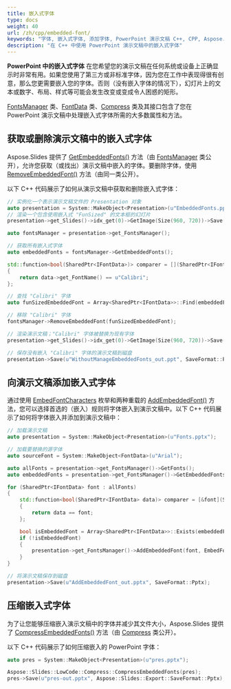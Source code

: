 ```yaml
---
title: 嵌入式字体
type: docs
weight: 40
url: /zh/cpp/embedded-font/
keywords: "字体, 嵌入式字体, 添加字体, PowerPoint 演示文稿 C++, CPP, Aspose.Slides for C++"
description: "在 C++ 中使用 PowerPoint 演示文稿中的嵌入式字体"
---
```


**PowerPoint 中的嵌入式字体** 在您希望您的演示文稿在任何系统或设备上正确显示时非常有用。如果您使用了第三方或非标准字体，因为您在工作中表现得很有创意，那么您更需要嵌入您的字体。否则（没有嵌入字体的情况下），幻灯片上的文本或数字、布局、样式等可能会发生改变或变成令人困惑的矩形。

[FontsManager](https://reference.aspose.com/slides/cpp/aspose.slides/fontsmanager/) 类、[FontData](https://reference.aspose.com/slides/cpp/aspose.slides/fontdata/) 类、[Compress](https://reference.aspose.com/slides/cpp/aspose.slides.lowcode/compress/) 类及其接口包含了您在 PowerPoint 演示文稿中处理嵌入式字体所需的大多数属性和方法。

## **获取或删除演示文稿中的嵌入式字体**

Aspose.Slides 提供了 [GetEmbeddedFonts()](https://reference.aspose.com/slides/cpp/aspose.slides/fontsmanager/getembeddedfonts/) 方法（由 [FontsManager](https://reference.aspose.com/slides/cpp/aspose.slides/fontsmanager/) 类公开），允许您获取（或找出）演示文稿中嵌入的字体。要删除字体，使用 [RemoveEmbeddedFont()](https://reference.aspose.com/slides/cpp/aspose.slides/fontsmanager/removeembeddedfont/) 方法（由同一类公开）。

以下 C++ 代码展示了如何从演示文稿中获取和删除嵌入式字体：

```c++
// 实例化一个表示演示文稿文件的 Presentation 对象
auto presentation = System::MakeObject<Presentation>(u"EmbeddedFonts.pptx");
// 渲染一个包含使用嵌入式 "FunSized" 的文本框的幻灯片
presentation->get_Slides()->idx_get(0)->GetImage(Size(960, 720))->Save(u"picture1_out.png", ImageFormat::Png);

auto fontsManager = presentation->get_FontsManager();

// 获取所有嵌入式字体
auto embeddedFonts = fontsManager->GetEmbeddedFonts();

std::function<bool(SharedPtr<IFontData>)> comparer = [](SharedPtr<IFontData> data) -> bool
{
    return data->get_FontName() == u"Calibri";
};

// 查找 "Calibri" 字体
auto funSizedEmbeddedFont = Array<SharedPtr<IFontData>>::Find(embeddedFonts, comparer);

// 移除 "Calibri" 字体
fontsManager->RemoveEmbeddedFont(funSizedEmbeddedFont);

// 渲染演示文稿；"Calibri" 字体被替换为现有字体
presentation->get_Slides()->idx_get(0)->GetImage(Size(960, 720))->Save(u"picture2_out.png", ImageFormat::Png);

// 保存没有嵌入 "Calibri" 字体的演示文稿到磁盘
presentation->Save(u"WithoutManageEmbeddedFonts_out.ppt", SaveFormat::Ppt);
```

## **向演示文稿添加嵌入式字体**

通过使用 [EmbedFontCharacters](https://reference.aspose.com/slides/cpp/aspose.slides.export/embedfontcharacters/) 枚举和两种重载的 [AddEmbeddedFont()](https://reference.aspose.com/slides/cpp/aspose.slides/fontsmanager/addembeddedfont/) 方法，您可以选择首选的（嵌入）规则将字体嵌入到演示文稿中。以下 C++ 代码展示了如何将字体嵌入并添加到演示文稿中：

```c++
// 加载演示文稿
auto presentation = System::MakeObject<Presentation>(u"Fonts.pptx");

// 加载要替换的源字体
auto sourceFont = System::MakeObject<FontData>(u"Arial");

auto allFonts = presentation->get_FontsManager()->GetFonts();
auto embeddedFonts = presentation->get_FontsManager()->GetEmbeddedFonts();

for (SharedPtr<IFontData> font : allFonts)
{
    std::function<bool(SharedPtr<IFontData> data)> comparer = [&font](SharedPtr<IFontData> data) -> bool
    {
        return data == font;
    };

    bool isEmbeddedFont = Array<SharedPtr<IFontData>>::Exists(embeddedFonts, comparer);
    if (!isEmbeddedFont)
    {
        presentation->get_FontsManager()->AddEmbeddedFont(font, EmbedFontCharacters::All);
    }
}

// 将演示文稿保存到磁盘
presentation->Save(u"AddEmbeddedFont_out.pptx", SaveFormat::Pptx);
```

## **压缩嵌入式字体**

为了让您能够压缩嵌入演示文稿中的字体并减少其文件大小，Aspose.Slides 提供了 [CompressEmbeddedFonts()](https://reference.aspose.com/slides/cpp/aspose.slides.lowcode/compress/compressembeddedfonts/) 方法（由 [Compress](https://reference.aspose.com/slides/cpp/aspose.slides.lowcode/compress/) 类公开）。

以下 C++ 代码展示了如何压缩嵌入的 PowerPoint 字体：

```c++
auto pres = System::MakeObject<Presentation>(u"pres.pptx");

Aspose::Slides::LowCode::Compress::CompressEmbeddedFonts(pres);
pres->Save(u"pres-out.pptx", Aspose::Slides::Export::SaveFormat::Pptx);
```